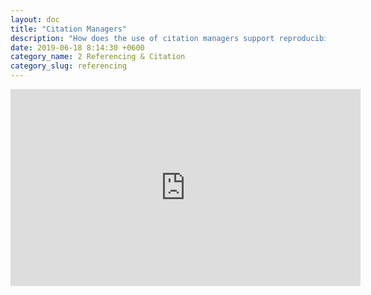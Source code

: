 ```yaml
---
layout: doc
title: "Citation Managers"
description: "How does the use of citation managers support reproducibility?"
date: 2019-06-18 8:14:30 +0600
category_name: 2 Referencing & Citation
category_slug: referencing
---
```


<iframe width="560" height="315" src="https://www.youtube.com/embed/GfN11uCv0jU" frameborder="0" allow="accelerometer; autoplay; encrypted-media; gyroscope; picture-in-picture" allowfullscreen></iframe>